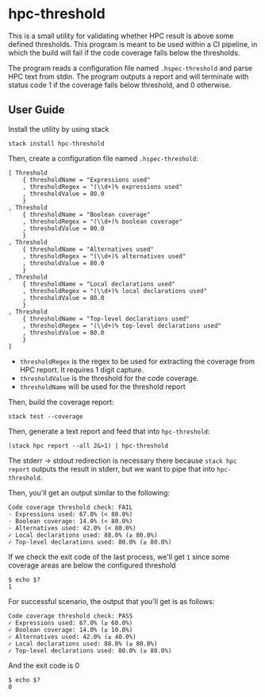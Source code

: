 # hpc-threshold

This is a small utility for validating whether HPC result is above some defined thresholds. This program is meant to be used within a CI pipeline, in which the build will fail if the code coverage falls below the thresholds.

The program reads a configuration file named `.hspec-threshold` and parse HPC text from stdin. The program outputs a report and will terminate with status code 1 if the coverage falls below threshold, and 0 otherwise.

## User Guide

Install the utility by using stack

```
stack install hpc-threshold
```

Then, create a configuration file named `.hspec-threshold`:

```
[ Threshold 
    { thresholdName = "Expressions used"
    , thresholdRegex = "(\\d+)% expressions used"
    , thresholdValue = 80.0
    }
, Threshold 
    { thresholdName = "Boolean coverage"
    , thresholdRegex = "(\\d+)% boolean coverage"
    , thresholdValue = 80.0
    }
, Threshold 
    { thresholdName = "Alternatives used"
    , thresholdRegex = "(\\d+)% alternatives used"
    , thresholdValue = 80.0
    }
, Threshold 
    { thresholdName = "Local declarations used"
    , thresholdRegex = "(\\d+)% local declarations used"
    , thresholdValue = 80.0
    }
, Threshold 
    { thresholdName = "Top-level declarations used"
    , thresholdRegex = "(\\d+)% top-level declarations used"
    , thresholdValue = 80.0
    }
]
```

- `thresholdRegex` is the regex to be used for extracting the coverage from HPC report. It requires 1 digit capture.
- `thresholdValue` is the threshold for the code coverage.
- `thresholdName` will be used for the threshold report

Then, build the coverage report:

```
stack test --coverage
```

Then, generate a text report and feed that into `hpc-threshold`:

```
(stack hpc report --all 2&>1) | hpc-threshold
```

The stderr -> stdout redirection is necessary there because `stack hpc report` outputs the result in stderr, but we want to pipe that into `hpc-threshold`.

Then, you'll get an output similar to the following:

```
Code coverage threshold check: FAIL
· Expressions used: 67.0% (< 80.0%)
· Boolean coverage: 14.0% (< 80.0%)
· Alternatives used: 42.0% (< 80.0%)
✓ Local declarations used: 88.0% (≥ 80.0%)
✓ Top-level declarations used: 80.0% (≥ 80.0%)
```

If we check the exit code of the last process, we'll get `1` since some coverage areas are below the configured threshold

```
$ echo $?
1
```

For successful scenario, the output that you'll get is as follows:

```
Code coverage threshold check: PASS
✓ Expressions used: 67.0% (≥ 60.0%)
✓ Boolean coverage: 14.0% (≥ 10.0%)
✓ Alternatives used: 42.0% (≥ 40.0%)
✓ Local declarations used: 88.0% (≥ 80.0%)
✓ Top-level declarations used: 80.0% (≥ 80.0%)
```

And the exit code is 0

```
$ echo $?
0
```
